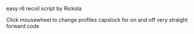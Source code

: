 easy r6 recoil script by Rickola

Click mousewheel to change profiles 
capslock for on and off 
very straight forward code 
